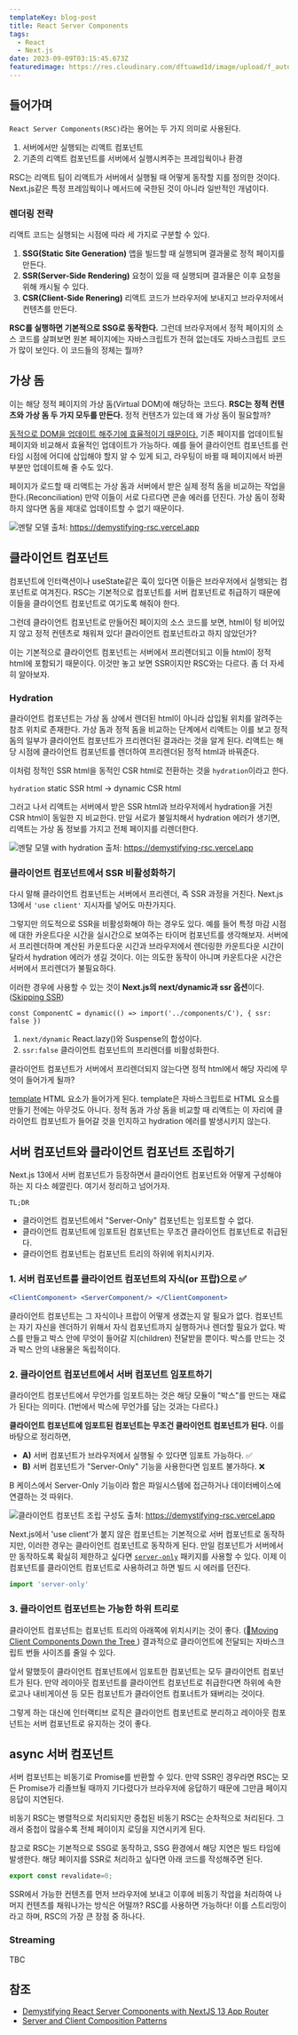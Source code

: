 ```yaml
---
templateKey: blog-post
title: React Server Components
tags:
  - React
  - Next.js
date: 2023-09-09T03:15:45.673Z
featuredimage: https://res.cloudinary.com/dftuawd1d/image/upload/f_auto,q_auto/c_fit,h_400,w_600/v1694229113/blog/rsc_mq6fll.png
---
```

## 들어가며

`React Server Components(RSC)`라는 용어는 두 가지 의미로 사용된다.

1. 서버에서만 실행되는 리액트 컴포넌트
2. 기존의 리액트 컴포넌트를 서버에서 실행시켜주는 프레임웍이나 환경

RSC는 리액트 팀이 리액트가 서버에서 실행될 때 어떻게 동작할 지를 정의한 것이다. Next.js같은 특정 프레임웍이나 메서드에 국한된 것이 아니라 일반적인 개념이다.

### 렌더링 전략
리액트 코드는 실행되는 시점에 따라 세 가지로 구분할 수 있다.

1. **SSG(Static Site Generation)** 앱을 빌드할 때 실행되며 결과물로 정적 페이지를 만든다.
2. **SSR(Server-Side Rendering)** 요청이 있을 때 실행되며 결과물은 이후 요청을 위해 캐시될 수 있다.
3. **CSR(Client-Side Renering)** 리액트 코드가 브라우저에 보내지고 브라우저에서 컨텐츠를 만든다.

**RSC를 실행하면 기본적으로 SSG로 동작한다.** 그런데 브라우저에서 정적 페이지의 소스 코드를 살펴보면 원본 페이지에는 자바스크립트가 전혀 없는데도 자바스크립트 코드가 많이 보인다. 이 코드들의 정체는 뭘까?

## 가상 돔

이는 해당 정적 페이지의 가상 돔(Virtual DOM)에 해당하는 코드다. **RSC는 정적 컨텐츠와 가상 돔 두 가지 모두를 만든다.** 정적 컨텐츠가 있는데 왜 가상 돔이 필요할까? 

<u>동적으로 DOM을 업데이트 해주기에 효율적이기 때문이다.</u> 기존 페이지를 업데이트될 페이지와 비교해서 효율적인 업데이트가 가능하다. 예를 들어 클라이언트 컴포넌트를 런타임 시점에 어디에 삽입해야 할지 알 수 있게 되고, 라우팅이 바뀔 때 페이지에서 바뀐 부분만 업데이트해 줄 수도 있다.

페이지가 로드할 때 리액트는 가상 돔과 서버에서 받은 실제 정적 돔을 비교하는 작업을 한다.(Reconciliation) 만약 이들이 서로 다르다면 콘솔 에러를 던진다. 가상 돔이 정확하지 않다면 돔을 제대로 업데이트할 수 없기 때문이다.

![멘탈 모델](https://res.cloudinary.com/dftuawd1d/image/upload/f_auto,q_auto/c_fit,h_400,w_600/v1694168367/blog/mental-model-3_tuh1s1.png)
출처: https://demystifying-rsc.vercel.app

## 클라이언트 컴포넌트

컴포넌트에 인터랙션이나 useState같은 훅이 있다면 이들은 브라우저에서 실행되는 컴포넌트로 여겨진다. RSC는 기본적으로 컴포넌트를 서버 컴포넌트로 취급하기 때문에 이들을 클라이언트 컴포넌트로 여기도록 해줘야 한다.

그런데 클라이언트 컴포넌트로 만들어진 페이지의 소스 코드를 보면, html이 텅 비어있지 않고 정적 컨텐츠로 채워져 있다! 클라이언트 컴포넌트라고 하지 않았던가?

이는 기본적으로 클라이언트 컴포넌트는 서버에서 프리렌더되고 이들 html이 정적 html에 포함되기 때문이다. 이것만 놓고 보면 SSR이지만 RSC와는 다르다. 좀 더 자세히 알아보자.

### Hydration

클라이언트 컴포넌트는 가상 돔 상에서 렌더된 html이 아니라 삽입될 위치를 알려주는 참조 위치로 존재한다. 가상 돔과 정적 돔을 비교하는 단계에서 리액트는 이를 보고 정적 돔의 일부가 클라이언트 컴포넌트가 프리렌더된 결과라는 것을 알게 된다. 리액트는 해당 시점에 클라이언트 컴포넌트를 렌더하여 프리렌더된 정적 html과 바꿔준다.

이처럼 정적인 SSR html을 동적인 CSR html로 전환하는 것을 `hydration`이라고 한다.

`hydration` static SSR html → dynamic CSR html

그러고 나서 리액트는 서버에서 받은 SSR html과 브라우저에서 hydration을 거친 CSR html이 동일한 지 비교한다. 만일 서로가 불일치해서 hydration 에러가 생기면, 리액트는 가상 돔 정보를 가지고 전체 페이지를 리렌더한다.

![멘탈 모델 with hydration](https://res.cloudinary.com/dftuawd1d/image/upload/f_auto,q_auto/c_fit,h_400,w_600/v1694168367/blog/mental-model-4_fqf3pc.png)
출처: https://demystifying-rsc.vercel.app

### 클라이언트 컴포넌트에서 SSR 비활성화하기

다시 말해 클라이언트 컴포넌트는 서버에서 프리렌더, 즉 SSR 과정을 거친다. Next.js 13에서 `'use client'` 지시자를 넣어도 마찬가지다.

그렇지만 의도적으로 SSR을 비활성화해야 하는 경우도 있다. 예를 들어 특정 마감 시점에 대한 카운트다운 시간을 실시간으로 보여주는 타이머 컴포넌트를 생각해보자. 서버에서 프리렌더하며 계산된 카운트다운 시간과 브라우저에서 렌더링한 카운트다운 시간이 달라서 hydration 에러가 생길 것이다. 이는 의도한 동작이 아니며 카운트다운 시간은 서버에서 프리렌더가 불필요하다.

이러한 경우에 사용할 수 있는 것이 **Next.js의 next/dynamic과 ssr 옵션**이다. ([Skipping SSR](https://nextjs.org/docs/app/building-your-application/optimizing/lazy-loading#skipping-ssr))

```
const ComponentC = dynamic(() => import('../components/C'), { ssr: false })
```

1. `next/dynamic` React.lazy()와 Suspense의 합성이다.
2. `ssr:false` 클라이언트 컴포넌트의 프리렌더를 비활성화한다.

클라이언트 컴포넌트가 서버에서 프리렌더되지 않는다면 정적 html에서 해당 자리에 무엇이 들어가게 될까?

[template](https://developer.mozilla.org/en-US/docs/Web/HTML/Element/template) HTML 요소가 들어가게 된다. template은 자바스크립트로 HTML 요소를 만들기 전에는 아무것도 아니다. 정적 돔과 가상 돔을 비교할 때 리액트는 이 자리에 클라이언트 컴포넌트가 들어갈 것을 인지하고 hydration 에러를 발생시키지 않는다.

## 서버 컴포넌트와 클라이언트 컴포넌트 조립하기

Next.js 13에서 서버 컴포넌트가 등장하면서 클라이언트 컴포넌트와 어떻게 구성해야 하는 지 다소 헤깔린다. 여기서 정리하고 넘어가자.

`TL;DR`

* 클라이언트 컴포넌트에서 "Server-Only" 컴포넌트는 임포트할 수 없다.
* 클라이언트 컴포넌트에 임포트된 컴포넌트는 무조건 클라이언트 컴포넌트로 취급된다.
* 클라이언트 컴포넌트는 컴포넌트 트리의 하위에 위치시키자.
 
### 1. 서버 컴포넌트를 클라이언트 컴포넌트의 자식(or 프랍)으로 ✅

```jsx
<ClientComponent> <ServerComponent/> </ClientComponent>
```

클라이언트 컴포넌트는 그 자식이나 프랍이 어떻게 생겼는지 알 필요가 없다. 컴포넌트는 자기 자신을 렌더하기 위해서 자식 컴포넌트까지 실행하거나 렌더할 필요가 없다. 박스를 만들고 박스 안에 무엇이 들어갈 지(children) 전달받을 뿐이다. 박스를 만드는 것과 박스 안의 내용물은 독립적이다.

### 2. 클라이언트 컴포넌트에서 서버 컴포넌트 임포트하기

클라이언트 컴포넌트에서 무언가를 임포트하는 것은 해당 모듈이 "박스"를 만드는 재료가 된다는 의미다. (1번에서 박스에 무언가를 담는 것과는 다르다.) 

**클라이언트 컴포넌트에 임포트된 컴포넌트는 무조건 클라이언트 컴포넌트가 된다.** 이를 바탕으로 정리하면,

* **A)** 서버 컴포넌트가 브라우저에서 실행될 수 있다면 임포트 가능하다. ✅
* **B)** 서버 컴포넌트가 "Server-Only" 기능을 사용한다면 임포트 불가하다. ❌

B 케이스에서 Server-Only 기능이라 함은 파일시스템에 접근하거나 데이터베이스에 연결하는 것 따위다. 

![클라이언트 컴포넌트 조립 구성도](https://res.cloudinary.com/dftuawd1d/image/upload/f_auto,q_auto/c_fit,h_400,w_600/v1694168367/blog/mental-model-client-2_gvj4rt.png)
출처: https://demystifying-rsc.vercel.app

Next.js에서 'use client'가 붙지 않은 컴포넌트는 기본적으로 서버 컴포넌트로 동작하지만, 이러한 경우는 클라이언트 컴포넌트로 동작하게 된다. 만일 컴포넌트가 서버에서만 동작하도록 확실히 제한하고 싶다면 [`server-only`](https://www.npmjs.com/package/server-only) 패키지를 사용할 수 있다. 이제 이 컴포넌트를 클라이언트 컴포넌트로 사용하려고 하면 빌드 시 에러를 던진다.

```typescript
import 'server-only'
```

### 3. 클라이언트 컴포넌트는 가능한 하위 트리로
클라이언트 컴포넌트는 컴포넌트 트리의 아래쪽에 위치시키는 것이 좋다. ([Moving Client Components Down the Tree
](https://nextjs.org/docs/app/building-your-application/rendering/composition-patterns#moving-client-components-down-the-tree)) 결과적으로 클라이언트에 전달되는 자바스크립트 번들 사이즈를 줄일 수 있다.

앞서 말했듯이 클라이언트 컴포넌트에서 임포트한 컴포넌트는 모두 클라이언트 컴포넌트가 된다. 만약 레이아웃 컴포넌트를 클라이언트 컴포넌트로 취급한다면 하위에 속한 로고나 내비게이션 등 모든 컴포넌트가 클라이언트 컴포너트가 돼버리는 것이다.

그렇게 하는 대신에 인터랙티브 로직은 클라이언트 컴포넌트로 분리하고 레이아웃 컴포넌트는 서버 컴포넌트로 유지하는 것이 좋다.


## async 서버 컴포넌트

서버 컴포넌트는 비동기로 Promise를 반환할 수 있다. 만약 SSR인 경우라면 RSC는 모든 Promise가 리졸브될 때까지 기다렸다가 브라우저에 응답하기 때문에 그만큼 페이지 응답이 지연된다. 

비동기 RSC는 병렬적으로 처리되지만 중첩된 비동기 RSC는 순차적으로 처리된다. 그래서 중첩이 많을수록 전체 페이이지 로딩을 지연시키게 된다.

참고로 RSC는 기본적으로 SSG로 동작하고, SSG 환경에서 해당 지연은 빌드 타임에 발생한다. 해당 페이지를 SSR로 처리하고 싶다면 아래 코드를 작성해주면 된다.

```typescript
export const revalidate=0;
```

SSR에서 가능한 컨텐츠를 먼저 브라우저에 보내고 이후에 비동기 작업을 처리하여 나머지 컨텐츠를 채워나가는 방식은 어떨까? RSC를 사용하면 가능하다! 이를 스트리밍이라고 하며, RSC의 가장 큰 장점 중 하나다. 

### Streaming

TBC

## 참조

- [Demystifying React Server Components
   with NextJS 13 App Router](https://demystifying-rsc.vercel.app/)
- [Server and Client Composition Patterns
](https://nextjs.org/docs/app/building-your-application/rendering/composition-patterns)